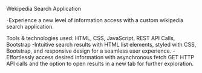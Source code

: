 Wekipedia Search Application

-Experience a new level of information access with a custom wikipedia search application.

Tools & technologies used: HTML, CSS, JavaScript, REST API Calls, Bootstrap
-Intuitive search results with HTML list elements, styled with CSS, Bootstrap, and responsive design for a seamless user experience.
-Effortlessly access desired information with asynchronous fetch GET HTTP API calls and the option to open results in a new tab for further exploration.
